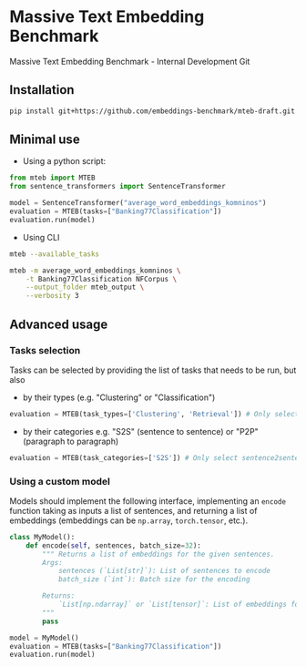 # Massive Text Embedding Benchmark

Massive Text Embedding Benchmark - Internal Development Git

## Installation

```bash
pip install git+https://github.com/embeddings-benchmark/mteb-draft.git
```

## Minimal use

* Using a python script:

````python
from mteb import MTEB
from sentence_transformers import SentenceTransformer

model = SentenceTransformer("average_word_embeddings_komninos")
evaluation = MTEB(tasks=["Banking77Classification"])
evaluation.run(model)
````

* Using CLI

```bash
mteb --available_tasks

mteb -m average_word_embeddings_komninos \
    -t Banking77Classification NFCorpus \
    --output_folder mteb_output \
    --verbosity 3
```

## Advanced usage

### Tasks selection

Tasks can be selected by providing the list of tasks that needs to be run, but also

* by their types (e.g. "Clustering" or "Classification")

````python
evaluation = MTEB(task_types=['Clustering', 'Retrieval']) # Only select clustering and retrieval tasks
````

* by their categories e.g. "S2S" (sentence to sentence) or "P2P" (paragraph to paragraph)

````python
evaluation = MTEB(task_categories=['S2S']) # Only select sentence2sentence tasks
````

### Using a custom model

Models should implement the following interface, implementing an `encode` function taking as inputs a list of sentences, and returning a list of embeddings (embeddings can be `np.array`, `torch.tensor`, etc.).

```python
class MyModel():
    def encode(self, sentences, batch_size=32):
        """ Returns a list of embeddings for the given sentences.
        Args:
            sentences (`List[str]`): List of sentences to encode
            batch_size (`int`): Batch size for the encoding

        Returns:
            `List[np.ndarray]` or `List[tensor]`: List of embeddings for the given sentences
        """
        pass

model = MyModel()
evaluation = MTEB(tasks=["Banking77Classification"])
evaluation.run(model)
```
